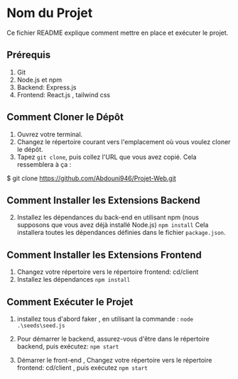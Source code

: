 # Nom du Projet

Ce fichier README explique comment mettre en place et exécuter le projet.

## Prérequis

1. Git
2. Node.js et npm
3. Backend: Express.js
4. Frontend: React.js , tailwind css

## Comment Cloner le Dépôt

1. Ouvrez votre terminal.
2. Changez le répertoire courant vers l'emplacement où vous voulez cloner le dépôt.
3. Tapez `git clone`, puis collez l'URL que vous avez copié. Cela ressemblera à ça :

$ git clone https://github.com/Abdouni946/Projet-Web.git


## Comment Installer les Extensions Backend

2. Installez les dépendances du back-end en utilisant npm (nous supposons que vous avez déjà installé Node.js)
`npm install` 
Cela installera toutes les dépendances définies dans le fichier `package.json`.

## Comment Installer les Extensions Frontend

1. Changez votre répertoire vers le répertoire frontend: cd/client
2. Installez les dépendances 
`npm install`

## Comment Exécuter le Projet

1. installez tous d'abord faker , en utilisant la commande : `node .\seeds\seed.js`
2. Pour démarrer le backend, assurez-vous d'être dans le répertoire backend, puis exécutez:
`npm start `

3. Démarrer le front-end ,  Changez votre répertoire vers le répertoire frontend: cd/client , puis exécutez `npm start`

